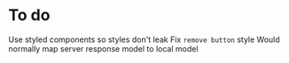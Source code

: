 # To do

Use styled components so styles don't leak
Fix `remove button` style
Would normally map server response model to local model
